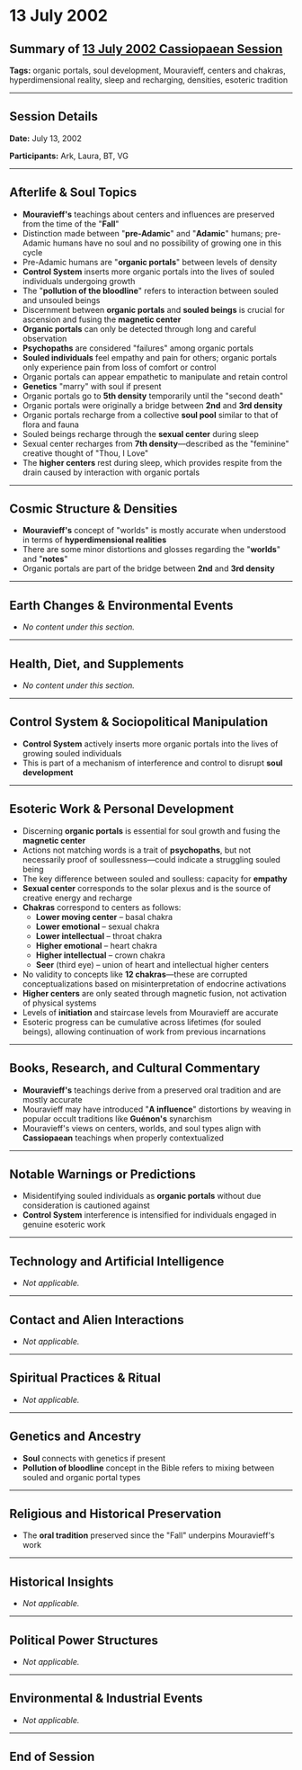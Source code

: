 # 13 July 2002

## Summary of [13 July 2002 Cassiopaean Session](https://cassiopaea.org/forum/threads/session-13-july-2002.21637/)

**Tags:** organic portals, soul development, Mouravieff, centers and chakras, hyperdimensional reality, sleep and recharging, densities, esoteric tradition

---

## Session Details

**Date:** July 13, 2002

**Participants:** Ark, Laura, BT, VG

---

## Afterlife & Soul Topics

- **Mouravieff's** teachings about centers and influences are preserved from the time of the "**Fall**"
- Distinction made between "**pre-Adamic**" and "**Adamic**" humans; pre-Adamic humans have no soul and no possibility of growing one in this cycle
- Pre-Adamic humans are "**organic portals**" between levels of density
- **Control System** inserts more organic portals into the lives of souled individuals undergoing growth
- The "**pollution of the bloodline**" refers to interaction between souled and unsouled beings
- Discernment between **organic portals** and **souled beings** is crucial for ascension and fusing the **magnetic center**
- **Organic portals** can only be detected through long and careful observation
- **Psychopaths** are considered "failures" among organic portals
- **Souled individuals** feel empathy and pain for others; organic portals only experience pain from loss of comfort or control
- Organic portals can appear empathetic to manipulate and retain control
- **Genetics** "marry" with soul if present
- Organic portals go to **5th density** temporarily until the "second death"
- Organic portals were originally a bridge between **2nd** and **3rd density**
- Organic portals recharge from a collective **soul pool** similar to that of flora and fauna
- Souled beings recharge through the **sexual center** during sleep
- Sexual center recharges from **7th density**—described as the "feminine" creative thought of "Thou, I Love"
- The **higher centers** rest during sleep, which provides respite from the drain caused by interaction with organic portals

---

## Cosmic Structure & Densities

- **Mouravieff's** concept of "worlds" is mostly accurate when understood in terms of **hyperdimensional realities**
- There are some minor distortions and glosses regarding the "**worlds**" and "**notes**"
- Organic portals are part of the bridge between **2nd** and **3rd density**

---

## Earth Changes & Environmental Events

- *No content under this section.*

---

## Health, Diet, and Supplements

- *No content under this section.*

---

## Control System & Sociopolitical Manipulation

- **Control System** actively inserts more organic portals into the lives of growing souled individuals
- This is part of a mechanism of interference and control to disrupt **soul development**

---

## Esoteric Work & Personal Development

- Discerning **organic portals** is essential for soul growth and fusing the **magnetic center**
- Actions not matching words is a trait of **psychopaths**, but not necessarily proof of soullessness—could indicate a struggling souled being
- The key difference between souled and soulless: capacity for **empathy**
- **Sexual center** corresponds to the solar plexus and is the source of creative energy and recharge
- **Chakras** correspond to centers as follows:
    - **Lower moving center** – basal chakra
    - **Lower emotional** – sexual chakra
    - **Lower intellectual** – throat chakra
    - **Higher emotional** – heart chakra
    - **Higher intellectual** – crown chakra
    - **Seer** (third eye) – union of heart and intellectual higher centers
- No validity to concepts like **12 chakras**—these are corrupted conceptualizations based on misinterpretation of endocrine activations
- **Higher centers** are only seated through magnetic fusion, not activation of physical systems
- Levels of **initiation** and staircase levels from Mouravieff are accurate
- Esoteric progress can be cumulative across lifetimes (for souled beings), allowing continuation of work from previous incarnations

---

## Books, Research, and Cultural Commentary

- **Mouravieff's** teachings derive from a preserved oral tradition and are mostly accurate
- Mouravieff may have introduced "**A influence**" distortions by weaving in popular occult traditions like **Guénon's** synarchism
- Mouravieff's views on centers, worlds, and soul types align with **Cassiopaean** teachings when properly contextualized

---

## Notable Warnings or Predictions

- Misidentifying souled individuals as **organic portals** without due consideration is cautioned against
- **Control System** interference is intensified for individuals engaged in genuine esoteric work

---

## Technology and Artificial Intelligence

- *Not applicable.*

---

## Contact and Alien Interactions

- *Not applicable.*

---

## Spiritual Practices & Ritual

- *Not applicable.*

---

## Genetics and Ancestry

- **Soul** connects with genetics if present
- **Pollution of bloodline** concept in the Bible refers to mixing between souled and organic portal types

---

## Religious and Historical Preservation

- The **oral tradition** preserved since the "Fall" underpins Mouravieff's work

---

## Historical Insights

- *Not applicable.*

---

## Political Power Structures

- *Not applicable.*

---

## Environmental & Industrial Events

- *Not applicable.*

---

## End of Session